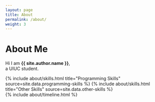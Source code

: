 ```yaml
---
layout: page
title: About
permalink: /about/
weight: 3
---
```


# **About Me**

Hi I am **{{ site.author.name }}**,<br>
a UIUC student.

<div class="row">
{% include about/skills.html title="Programming Skills" source=site.data.programming-skills %}
{% include about/skills.html title="Other Skills" source=site.data.other-skills %}
</div>

<div class="row">
{% include about/timeline.html %}
</div>
